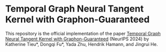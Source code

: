 # Temporal Graph Neural Tangent Kernel with Graphon-Guaranteed

This repository is the official implementation of the paper [Temporal Graph Neural Tangent Kernel with Graphon-Guaranteed](https://proceedings.neurips.cc/paper_files/paper/2024/file/abd3c6b90e474ec50a52c446926b00be-Paper-Conference.pdf) (NeurIPS 2024) by Katherine Tieu*, Dongqi Fu*, Yada Zhu, Hendrik Hamann, and Jingrui He.
